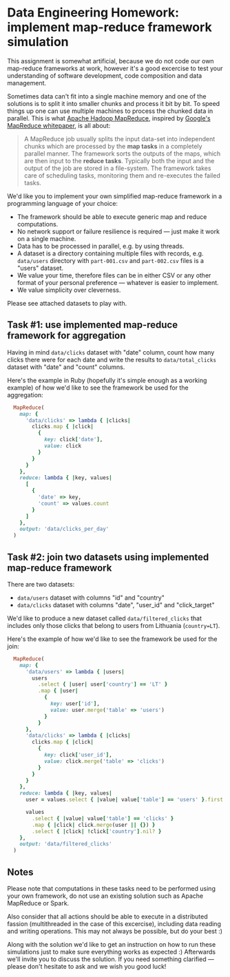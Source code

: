 # Data Engineering Homework: implement map-reduce framework simulation

This assignment is somewhat artificial, because we do not code our own map-reduce frameworks at work, however it's a good excercise to test your understanding of software development, code composition and data management.

Sometimes data can't fit into a single machine memory and one of the solutions is to split it into smaller chunks and process it bit by bit. To speed things up one can use multiple machines to process the chunked data in parallel. This is what [Apache Hadoop MapReduce](https://hadoop.apache.org/docs/stable/hadoop-mapreduce-client/hadoop-mapreduce-client-core/MapReduceTutorial.html), inspired by [Google's MapReduce whitepaper](http://static.googleusercontent.com/media/research.google.com/en/us/archive/mapreduce-osdi04.pdf), is all about:

> A MapReduce job usually splits the input data-set into independent chunks which are processed by the **map tasks** in a completely parallel manner. The framework sorts the outputs of the maps, which are then input to the **reduce tasks**. Typically both the input and the output of the job are stored in a file-system. The framework takes care of scheduling tasks, monitoring them and re-executes the failed tasks.

We'd like you to implement your own simplified map-reduce framework in a programming language of your choice:

- The framework should be able to execute generic map and reduce computations.
- No network support or failure resilience is required — just make it work on a single machine.
- Data has to be processed in parallel, e.g. by using threads.
- A dataset is a directory containing multiple files with records, e.g. `data/users` directory with `part-001.csv` and `part-002.csv` files is a "users" dataset.
- We value your time, therefore files can be in either CSV or any other format of your personal preference — whatever is easier to implement.
- We value simplicity over cleverness.

Please see attached datasets to play with.

## Task #1: use implemented map-reduce framework for aggregation

Having in mind `data/clicks` dataset with "date" column, count how many clicks there were for each date and write the results to `data/total_clicks` dataset with "date" and "count" columns.

Here's the example in Ruby (hopefully it's simple enough as a working example) of how we'd like to see the framework be used for the aggregation:

```ruby
  MapReduce(
    map: {
      'data/clicks' => lambda { |clicks|
        clicks.map { |click|
          {
            key: click['date'],
            value: click
          }
        }
      }
    },
    reduce: lambda { |key, values|
      [
        {
          'date' => key,
          'count' => values.count
        }
      ]
    },
    output: 'data/clicks_per_day'
  )
```

## Task #2: join two datasets using implemented map-reduce framework

There are two datasets:

- `data/users` dataset with columns "id" and "country"
- `data/clicks` dataset with columns "date", "user_id" and "click_target"

We'd like to produce a new dataset called `data/filtered_clicks` that includes only those clicks that belong to users from Lithuania (`country=LT`).

Here's the example of how we'd like to see the framework be used for the join:

```ruby
  MapReduce(
    map: {
      'data/users' => lambda { |users|
        users
          .select { |user| user['country'] == 'LT' }
          .map { |user|
            {
              key: user['id'],
              value: user.merge('table' => 'users')
            }
          }
      },
      'data/clicks' => lambda { |clicks|
        clicks.map { |click|
          {
            key: click['user_id'],
            value: click.merge('table' => 'clicks')
          }
        }
      }
    },
    reduce: lambda { |key, values|
      user = values.select { |value| value['table'] == 'users' }.first

      values
        .select { |value| value['table'] == 'clicks' }
        .map { |click| click.merge(user || {}) }
        .select { |click| !click['country'].nil? }
    },
    output: 'data/filtered_clicks'
  )
```

## Notes

Please note that computations in these tasks need to be performed using your own framework, do not use an existing solution such as Apache MapReduce or Spark.

Also consider that all actions should be able to execute in a distributed fassion (multithreaded in the case of this excercise), including data reading and writing operations. This may not always be possible, but do your best :)

Along with the solution we'd like to get an instruction on how to run these simulations just to make sure everything works as expected :) Afterwards we'll invite you to discuss the solution. If you need something clarified — please don't hesitate to ask and we wish you good luck!